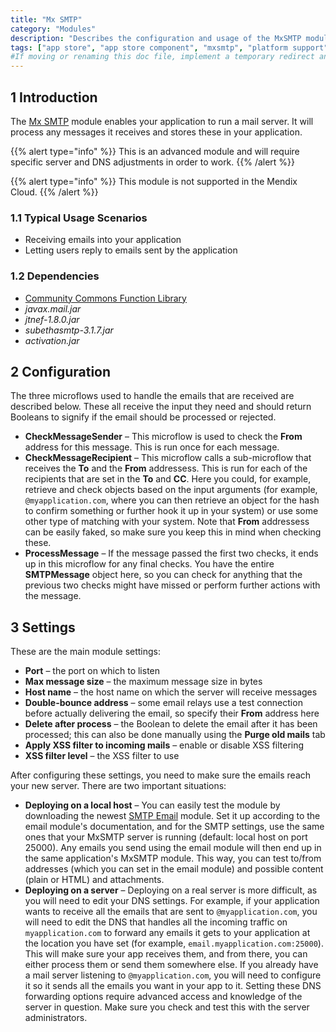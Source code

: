 ```yaml
---
title: "Mx SMTP"
category: "Modules"
description: "Describes the configuration and usage of the MxSMTP module, which is available in the Mendix App Store."
tags: ["app store", "app store component", "mxsmtp", "platform support"]
#If moving or renaming this doc file, implement a temporary redirect and let the respective team know they should update the URL in the product. See Mapping to Products for more details.
---
```


## 1 Introduction

The [Mx SMTP](https://appstore.home.mendix.com/link/app/256/) module enables your application to run a mail server. It will process any messages it receives and stores these in your application.

{{% alert type="info" %}}
This is an advanced module and will require specific server and DNS adjustments in order to work.
{{% /alert %}}

{{% alert type="info" %}}
This module is not supported in the Mendix Cloud.
{{% /alert %}}

### 1.1 Typical Usage Scenarios

* Receiving emails into your application
* Letting users reply to emails sent by the application

### 1.2  Dependencies

* [Community Commons Function Library](community-commons-function-library)
* *javax.mail.jar*
* *jtnef-1.8.0.jar*
* *subethasmtp-3.1.7.jar*
* *activation.jar*

## 2 Configuration

The three microflows used to handle the emails that are received are described below. These all receive the input they need and should return Booleans to signify if the email should be processed or rejected. 

* **CheckMessageSender** – This microflow is used to check the **From** address for this message. This is run once for each message.
* **CheckMessageRecipient** –  This microflow calls a sub-microflow that receives the **To** and the **From** addressess. This is run for each of the recipients that are set in the **To** and **CC**. Here you could, for example, retrieve and check objects based on the input arguments (for example, `@myapplication.com`, where you can then retrieve an object for the hash to confirm something or further hook it up in your system) or use some other type of matching with your system. Note that **From** addressess can be easily faked, so make sure you keep this in mind when checking these. 
* **ProcessMessage** – If the message passed the first two checks, it ends up in this microflow for any final checks. You have the entire **SMTPMessage** object here, so you can check for anything that the previous two checks might have missed or perform further actions with the message.

## 3 Settings

These are the main module settings:

* **Port** – the port on which to listen
* **Max message size** – the maximum message size in bytes
* **Host name** – the host name on which the server will receive messages
* **Double-bounce address** – some email relays use a test connection before actually delivering the email, so specify their **From** address here
* **Delete after process** – the Boolean to delete the email after it has been processed; this can also be done manually using the **Purge old mails** tab
* **Apply XSS filter to incoming mails** – enable or disable XSS filtering
* **XSS filter level** – the XSS filter to use

After configuring these settings, you need to make sure the emails reach your new server. There are two important situations:

* **Deploying on a local host** – You can easily test the module by downloading the newest [SMTP Email](https://appstore.home.mendix.com/link/app/2461/) module. Set it up according to the email module's documentation, and for the SMTP settings, use the same ones that your MxSMTP server is running (default: local host on port 25000). Any emails you send using the email module will then end up in the same application's MxSMTP module. This way, you can test to/from addresses (which you can set in the email module) and possible content (plain or HTML) and attachments.
* **Deploying on a server** – Deploying on a real server is more difficult, as you will need to edit your DNS settings. For example, if your application wants to receive all the emails that are sent to `@myapplication.com`, you will need to edit the DNS that handles all the incoming traffic on `myapplication.com` to forward any emails it gets to your application at the location you have set (for example, `email.myapplication.com:25000`). This will make sure your app receives them, and from there, you can either process them or send them somewhere else. If you already have a mail server listening to `@myapplication.com`, you will need to configure it so it sends all the emails you want in your app to it. Setting these DNS forwarding options require advanced access and knowledge of the server in question. Make sure you check and test this with the server administrators.
